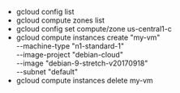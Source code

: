 - gcloud config list
- gcloud compute zones list
- gcloud config set compute/zone us-central1-c
- gcloud compute instances create "my-vm" \
  --machine-type "n1-standard-1" \
  --image-project "debian-cloud" \
  --image "debian-9-stretch-v20170918" \
  --subnet "default"
- gcloud compute instances delete my-vm

